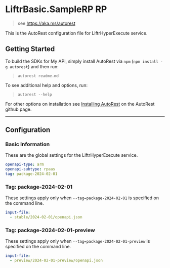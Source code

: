 # LiftrBasic.SampleRP RP

> see https://aka.ms/autorest

This is the AutoRest configuration file for LiftrHyperExecute service.

## Getting Started

To build the SDKs for My API, simply install AutoRest via `npm` (`npm install -g autorest`) and then run:

> `autorest readme.md`

To see additional help and options, run:

> `autorest --help`

For other options on installation see [Installing AutoRest](https://aka.ms/autorest/install) on the AutoRest github page.

---

## Configuration

### Basic Information

These are the global settings for the LiftrHyperExecute service.

```yaml
openapi-type: arm
openapi-subtype: rpaas
tag: package-2024-02-01
```

### Tag: package-2024-02-01

These settings apply only when `--tag=package-2024-02-01` is specified on the command line.

```yaml $(tag) == package-2024-02-01
input-file:
  - stable/2024-02-01/openapi.json
```

### Tag: package-2024-02-01-preview

These settings apply only when `--tag=package-2024-02-01-preview` is specified on the command line.

```yaml $(tag) == package-2024-02-01-preview
input-file:
  - preview/2024-02-01-preview/openapi.json
```
